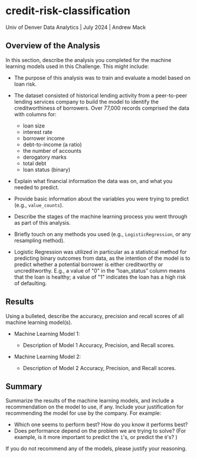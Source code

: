 # credit-risk-classification
Univ of Denver Data Analytics | July 2024 | Andrew Mack

## Overview of the Analysis

In this section, describe the analysis you completed for the machine learning models used in this Challenge. This might include:

* The purpose of this analysis was to train and evaluate a model based on loan risk.
* The dataset consisted of historical lending activity from a peer-to-peer lending services company to build the model to identify the creditworthiness of borrowers. Over 77,000 records comprised the data with columns for:
    - loan size
    - interest rate
    - borrower income
    - debt-to-income (a ratio)
    - the number of accounts
    - derogatory marks
    - total debt
    - loan status (binary)
    


* Explain what financial information the data was on, and what you needed to predict.


* Provide basic information about the variables you were trying to predict (e.g., `value_counts`).

* Describe the stages of the machine learning process you went through as part of this analysis.

* Briefly touch on any methods you used (e.g., `LogisticRegression`, or any resampling method).
* Logistic Regression was utilized in particular as a statistical method for predicting binary outcomes from data, as the intention of the model is to predict whether a potential borrower is either creditworthy or uncreditworthy. E.g., a value of "0" in the “loan_status” column means that the loan is healthy; a value of "1" indicates the loan has a high risk of defaulting.  

## Results

Using a bulleted, describe the accuracy, precision and recall scores of all machine learning model(s).

* Machine Learning Model 1:
  * Description of Model 1 Accuracy, Precision, and Recall scores.

* Machine Learning Model 2:
  * Description of Model 2 Accuracy, Precision, and Recall scores.

## Summary

Summarize the results of the machine learning models, and include a recommendation on the model to use, if any. Include your justification for recommending the model for use by the company.
For example:
* Which one seems to perform best? How do you know it performs best?
* Does performance depend on the problem we are trying to solve? (For example, is it more important to predict the `1`'s, or predict the `0`'s? )

If you do not recommend any of the models, please justify your reasoning.
